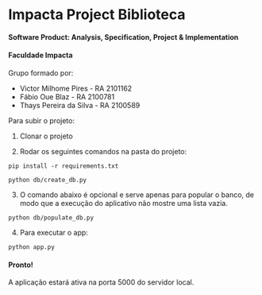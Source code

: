 # Impacta Project Biblioteca

#### Software Product: Analysis, Specification, Project & Implementation

#### Faculdade Impacta

Grupo formado por:

- Victor Milhome Pires - RA 2101162
- Fábio Oue Blaz - RA 2100781
- Thays Pereira da Silva - RA 2100589

Para subir o projeto:

1. Clonar o projeto

2. Rodar os seguintes comandos na pasta do projeto:

```
pip install -r requirements.txt

python db/create_db.py
```

3. O comando abaixo é opcional e serve apenas para popular o banco, de modo que a execução do aplicativo não mostre uma lista vazia.

```
python db/populate_db.py
```

4. Para executar o app:

```
python app.py
```

#### Pronto!

A aplicação estará ativa na porta 5000 do servidor local.
